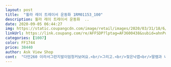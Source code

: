 ```yaml
---
layout: post 
title:  "휠라 레이 트레이서 운동화 1RM01153_100" 
description: 휠라 레이 트레이서 운동화  ..
date: 2020-09-05 06:44:27 
img: https://static.coupangcdn.com/image/retail/images/2020/03/31/18/6/7d499dee-eda0-4cba-b503-9631ca6e3729.jpg 
linkUrl: https://link.coupang.com/re/AFFSDP?lptag=AF3600438&subid=ahnPublicAsk&pageKey=1436066824&itemId=2478810299&vendorItemId=70454194349&traceid=V0-113-259b5aac9b0afa6c 
categories: [1007] 
color: FF1744 
price: 38440 
author: Ask View Shop 
cont:  "다만260 이라서그런지발이엄청커보여요.<br/>그리고.<br/>젖은낙엽<br/>딸램과 내꺼까지 휠라에서 여러켤레의 신발을 샀는데 이번꺼가 가장 만족도가 낮네요<br/>신발 디자인도 예쁘고 좋네요 제가 240을 신는데 250을 샀습니다 그랬더니 맞더군요 여러분은 2치수정도 크게사시길 바랍니다.<br/> 신발은 편합니다.<br/> 비올때 신었더니 살짝 미끄러졌지만 바닥이 매끈해서 그랬네요.<br/> 신발은 정말 좋아요 강추입니다<br/>을밟았더니.<br/>.<br/>너무미끄럽더라구요.<br/>.<br/>그거빼고는가볍고좋아요<br/>한치수크게주문하라는말에.<br/>245에서250정도싣는데.<br/>260주문했어요.<br/>살짝커서깔창.<br/>하나더깔고싣었더니.<br/>.<br/>잘맞아요<br/>휠라는 대부분 10단위라 235사이즈인 난 주로 240을 사는데 다 편했습니다 근데 이번껀 같은 240사이즈인데 230산줄 알았어요.<br/>발가락 끝이 신발 끝에 닿는느낌이었습니다.<br/>교환을 해야하나 고민했는데 교환이라면 250인데 그럼 넘 크지않을까 고민스럽더라구요 그래서 일단 신발끈을 여유있게 해서 함 신어봤는데 나쁘지는 않더라구요.<br/>그러나 지금이야 얇은 덧신을 신으니 괜찮겠지만 좀 지나 목있는 양말을 신으면 더 작아지지않을까 걱정입니다 암튼 이번껀 좀 실망 스럽네요<br/>" 
---
```


